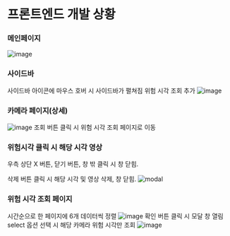 <h1>프론트엔드 개발 상황</h1>

<h3>메인페이지</h3>
<img alt="image" src="https://github.com/sideproject-sku/front/assets/80367621/cd06ca86-4783-4b5b-a988-d3f1175cd60f">

<h3>사이드바</h3>
<span>사이드바 아이콘에 마우스 호버 시 사이드바가 펼쳐짐</span>
<span>위험 시각 조회 추가</span>
<img alt="image" src="https://github.com/sideproject-sku/front/assets/80367621/e97520e1-373d-4416-b086-cc0b654b6930">


<h3>카메라 페이지(상세)</h3>
<img alt="image" src="https://github.com/sideproject-sku/front/assets/80367621/e880ba6c-ee58-45d4-ad60-4748f8fd85d7">
<span>조회 버튼 클릭 시 위험 시각 조회 페이지로 이동</span>

<h3>위험시각 클릭 시 해당 시각 영상</h3>
<span>우측 상단 X 버튼, 닫기 버튼, 창 밖 클릭 시 창 닫힘.</span>
<p></p>
<span>삭제 버튼 클릭 시 해당 시각 및 영상 삭제, 창 닫힘.</span>
<img alt="modal" src="https://github.com/sideproject-sku/front/assets/80367621/f148f829-2254-41e8-868b-2b9adcb58537">

<h3>위험 시각 조회 페이지</h3>
<span>시간순으로 한 페이지에 6개 데이터씩 정렬</span>
<img alt="image" src="https://github.com/sideproject-sku/front/assets/80367621/e5e5b3d1-9ee7-44f4-89a9-7b282df5c6ba">
<span>확인 버튼 클릭 시 모달 창 열림</span>
<span>select 옵션 선택 시 해당 카메라 위험 시각만 조회</span>
<img alt="image" src="https://github.com/sideproject-sku/front/assets/80367621/76d4e3ee-fb9f-4460-b42e-63966109a602">
